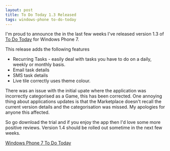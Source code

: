 ```yaml
---
layout: post
title: To Do Today 1.3 Released
tags: windows-phone to-do-today
---
```


I'm proud to announce the in the last few weeks I've released version 1.3 of [To Do Today](m/windows-phone/to-do) for Windows Phone 7. 

This release adds the following features

 - Recurring Tasks - easily deal with tasks you have to do on a daily, weekly or monthly basis.
 - Email task details
 - SMS task details
 - Live tile correctly uses theme colour.

There was an issue with the initial upate where the application was incorrectly categorised as a Game, this has been corrected. One annoying thing about applications updates is that the Marketplace doesn't recall the current version details and the categorisation was missed. My apologies for anyone this affected.

So go download the trial and if you enjoy the app then I'd love some more positive reviews. Version 1.4 should be rolled out sometime in the next few weeks.

[Windows Phone 7 To Do Today](/windows-phone/to-do)
